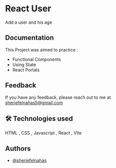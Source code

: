 # React User

Add a user and his age

## Documentation

This Project was aimed to practice :

- Functional Components
- Using State
- React Portals

## Feedback

If you have any feedback, please reach out to me at sheriefelnahas5@gmail.com

## 🛠 Technologies used

HTML , CSS , Javascript , React , Vite

## Authors

- [@sheriefelnahas](https://github.com/SheriefElnahas)
